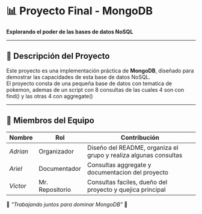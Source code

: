 # 📊 Proyecto Final - MongoDB  
**Explorando el poder de las bases de datos NoSQL**  

---

## 📌 Descripción del Proyecto  
Este proyecto es una implementación práctica de **MongoDB**, diseñado para demostrar las capacidades de esta base de datos NoSQL.  
El proyecto consta de una pequeña base de datos con tematica de pokemon, ademas de un script con 8 consultas de las cuales 4 son
con find() y las otras 4 con aggregate()

---

## 👥 Miembros del Equipo  

| **Nombre**           | **Rol**                | **Contribución**                          |  
|----------------------|------------------------|------------------------------------------------------------------|  
| *Adrian*             | Organizador            | Diseño del README, organiza el grupo y realiza algunas consultas |  
| *Ariel*              | Documentador           | Consultas aggregate y documentacion del proyecto                 |  
| *Victor*             | Mr. Repositorio        | Consultas faciles, dueño del proyecto y quejica principal        |  

🌟 *"Trabajando juntos para dominar MongoDB"* 🌟  
